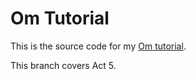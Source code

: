# Om Tutorial

This is the source code for my [Om tutorial](https://blog.stephanbehnke.com/zero-to-om/).

This branch covers Act 5.